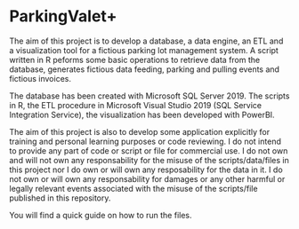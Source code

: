 # ParkingValet+
The aim of this project is to develop a database, a data engine, an ETL and a visualization tool for a fictious parking lot management system. A script written in R peforms some basic operations to retrieve data from the database, generates fictious data feeding, parking and pulling events and fictious invoices.

The database has been created with Microsoft SQL Server 2019. The scripts in R, the ETL procedure in Microsoft Visual Studio 2019 (SQL Service Integration Service), the visualization has been developed with PowerBI.
  
The aim of this project is also to develop some application explicitly for training and personal learning purposes or code reviewing. I do not intend to provide any part of code or script or file for commercial use. I do not own and will not own any responsability for the misuse of the scripts/data/files in this project nor I do own or will own any resposability for the data in it. I do not own or will own any responsability for damages or any other harmful or legally relevant events associated with the misuse of the scripts/file published in this repository.

You will find a quick guide on how to run the files.
